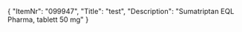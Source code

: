 {
  "ItemNr": "099947",
  "Title": "test",
  "Description": "Sumatriptan EQL Pharma, tablett 50 mg"
}